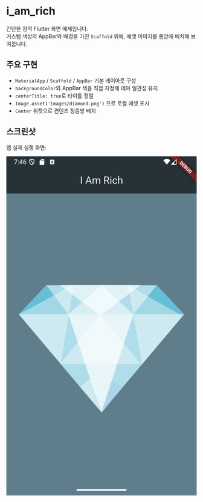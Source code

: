 # i_am_rich

간단한 정적 Flutter 화면 예제입니다.  
커스텀 색상의 AppBar와 배경을 가진 `Scaffold` 위에, 에셋 이미지를 중앙에 배치해 보여줍니다.

## 주요 구현

- `MaterialApp` / `Scaffold` / `AppBar` 기본 레이아웃 구성
- `backgroundColor`와 AppBar 색을 직접 지정해 테마 일관성 유지
- `centerTitle: true`로 타이틀 정렬
- `Image.asset('images/diamond.png')` 으로 로컬 에셋 표시
- `Center` 위젯으로 컨텐츠 정중앙 배치

## 스크린샷

앱 실제 실행 화면:

![screenshot](screenshots/i_am_rich.png)


